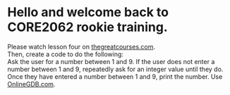 # Hello and welcome back to CORE2062 rookie training.

Please watch lesson four on [thegreatcourses.com](thegreatcourses.com).  
Then, create a code to do the following:  
Ask the user for a number between 1 and 9. If the user does not enter a number between 1 and 9, repeatedly ask for an integer value until they do. Once they have entered a number between 1 and 9, print the number. Use [OnlineGDB.com](OnlineGDB.com).
